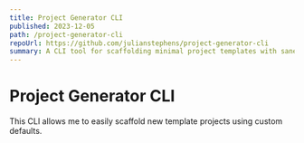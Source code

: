 ```yaml
---
title: Project Generator CLI
published: 2023-12-05
path: /project-generator-cli
repoUrl: https://github.com/julianstephens/project-generator-cli
summary: A CLI tool for scaffolding minimal project templates with sane defaults.
---
```


# Project Generator CLI

This CLI allows me to easily scaffold new template projects using custom defaults.
